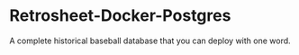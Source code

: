 # Retrosheet-Docker-Postgres
A complete historical baseball database that you can deploy with one word.
